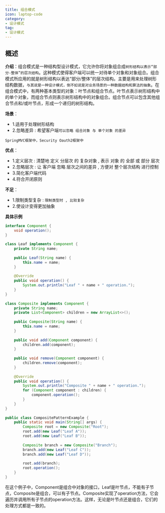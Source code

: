 ```yaml
---
title: 组合模式
icon: laptop-code
category:
- 设计模式
tag:
- 设计模式
---
```


## 概述




**介绍**：组合模式是一种结构型设计模式，它允许你将对象组合成`树形结构以表示“部分-整体”的层次结构`。这种模式使得客户端可以统一对待单个对象和对象组合。组合模式所应用的就是树形结构以表达“部分/整体”的层次结构。主要是用来处理树形结构数据，`与其说是一种设计模式，倒不如说是对业务场景的一种数据结构和算法的抽象`。在组合模式中，有两种基本类型的对象：叶节点和组合节点。叶节点表示树形结构中的单个对象，而组合节点则表示树形结构中的对象组合。组合节点可以包含其他组合节点和/或叶节点，形成一个递归的树形结构。

**场景**：
* 1.适用于处理树形结构
* 2.忽略差异 : 希望客户端`可以忽略 组合对象 与 单个对象 的差异`

`SpringMVC框架中，Security Oauth2框架中`

**优点**：
* 1.定义层次 : 清楚地 定义 分层次 的 复杂对象 , 表示 对象 的 全部 或 部分 层次 
* 2.忽略层次 : 让 客户端 忽略 层次之间的差异 , 方便对 整个层次结构 进行控制 
* 3.简化客户端代码 
* 4.符合开闭原则 

**不足**：
* 1.限制类型复杂 : `限制类型时 , 比较复杂` 
* 2.使设计变得更加抽象 

**具体示例**

```java
interface Component {
    void operation();
}
 
class Leaf implements Component {
    private String name;
 
    public Leaf(String name) {
        this.name = name;
    }
 
    @Override
    public void operation() {
        System.out.println("Leaf " + name + " operation.");
    }
}
 
class Composite implements Component {
    private String name;
    private List<Component> children = new ArrayList<>();
 
    public Composite(String name) {
        this.name = name;
    }
 
    public void add(Component component) {
        children.add(component);
    }
 
    public void remove(Component component) {
        children.remove(component);
    }
 
    @Override
    public void operation() {
        System.out.println("Composite " + name + " operation.");
        for (Component component : children) {
            component.operation();
        }
    }
}
 
public class CompositePatternExample {
    public static void main(String[] args) {
        Composite root = new Composite("Root");
        root.add(new Leaf("Leaf A"));
        root.add(new Leaf("Leaf B"));
 
        Composite branch = new Composite("Branch");
        branch.add(new Leaf("Leaf C"));
        branch.add(new Leaf("Leaf D"));
 
        root.add(branch);
        root.operation();
    }
}
```
在这个例子中，Component是组合中对象的接口，Leaf是叶节点，不能有子节点，Composite是组合，可以有子节点。Composite实现了operation方法，它会遍历并调用所有子节点的operation方法。这样，无论是叶节点还是组合，它们的处理方式都是一致的。
